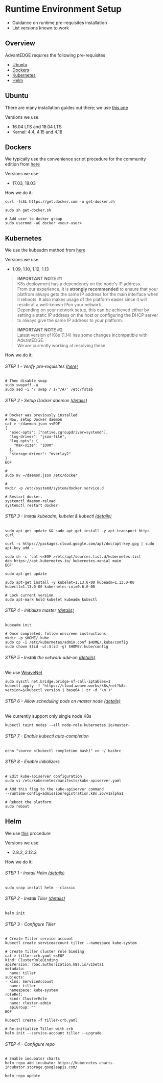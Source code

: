 # Runtime Environment Setup
- Guidance on runtime pre-requisites installation
- List versions known to work

## Overview
AdvantEDGE requires the following pre-requisites
- [Ubuntu](#ubuntu)
- [Dockers](#dockers)
- [Kubernetes](#kubernetes)
- [Helm](#helm)


## Ubuntu
There are many installation guides out there; we use [this one](https://tutorials.ubuntu.com/tutorial/tutorial-install-ubuntu-desktop#0)

Versions we use:
- 16.04 LTS and 18.04 LTS
- Kernel: 4.4, 4.15 and 4.18

## Dockers
We typically use the convenience script procedure for the community edition from [here](https://docs.docker.com/install/linux/docker-ce/ubuntu/)

Versions we use:
- 17.03, 18.03

How we do it:
```
curl -fsSL https://get.docker.com -o get-docker.sh

sudo sh get-docker.sh

# Add user to docker group
sudo usermod -aG docker <your-user>
```
## Kubernetes
We use the kubeadm method from [here](https://kubernetes.io/docs/setup/independent/install-kubeadm/)

Versions we use:
- 1.09, 1.10, 1.12, 1.13

>**IMPORTANT NOTE #1**<br>
K8s deployment has a dependency on the node's IP address.<br>
From our experience, it is **strongly recommended** to ensure that your platfrom always gets the same IP address for the main interface when it reboots. It also makes usage of the platform easier since it will reside at a well-known IPon your network.<br>
Depending on your network setup, this can be achieved either by setting a static IP address on the host or configuring the DHCP server to always give the same IP address to your platform.<br>

>**IMPORTANT NOTE #2**<br>
Latest version of K8s (1.14) has some changes incompatible with AdvantEDGE.<br>
We are currently working at resolving these.

How we do it:
###### STEP 1 - Verify pre-requisites [(here)](https://kubernetes.io/docs/setup/independent/install-kubeadm/#before-you-begin)

```
# Then disable swap
sudo swapoff -a
sudo sed -i '/ swap / s/^/#/' /etc/fstab
```
###### STEP 2 - Setup Docker daemon [(details)](https://kubernetes.io/docs/setup/cri/#docker)

```
# Docker was previously installed
# Now, setup Docker daemon
cat > ~/daemon.json <<EOF
{
  "exec-opts": ["native.cgroupdriver=systemd"],
  "log-driver": "json-file",
  "log-opts": {
    "max-size": "100m"
  },
  "storage-driver": "overlay2"
}
EOF

# 
sudo mv ~/daemon.json /etc/docker

#
mkdir -p /etc/systemd/system/docker.service.d

# Restart docker.
systemctl daemon-reload
systemctl restart docker
```
###### STEP 3 - Install kubeadm, kubelet & kubectl [(details)](https://kubernetes.io/docs/setup/independent/install-kubeadm/#installing-kubeadm-kubelet-and-kubectl)
```
sudo apt-get update && sudo apt-get install -y apt-transport-https curl

curl -s https://packages.cloud.google.com/apt/doc/apt-key.gpg | sudo apt-key add -

sudo sh -c 'cat <<EOF >/etc/apt/sources.list.d/kubernetes.list
deb https://apt.kubernetes.io/ kubernetes-xenial main
EOF'

sudo apt-get update

sudo apt-get install -y kubelet=1.13.0-00 kubeadm=1.13.0-00 kubectl=1.13.0-00 kubernetes-cni=0.6.0-00

# Lock current version
sudo apt-mark hold kubelet kubeadm kubectl
```
###### STEP 4 - Initialize master [(details)](https://kubernetes.io/docs/setup/independent/create-cluster-kubeadm/#initializing-your-master)
```
kubeadm init

# Once completed, follow onscreen instructions
mkdir -p $HOME/.kube
sudo cp -i /etc/kubernetes/admin.conf $HOME/.kube/config
sudo chown $(id -u):$(id -g) $HOME/.kube/config

```
###### STEP 5 - Install the network add-on [(details)](https://kubernetes.io/docs/setup/independent/create-cluster-kubeadm/#pod-network)
We use [WeaveNet](https://www.weave.works/docs/net/latest/kubernetes/kube-addon/)
```
sudo sysctl net.bridge.bridge-nf-call-iptables=1
kubectl apply -f "https://cloud.weave.works/k8s/net?k8s-version=$(kubectl version | base64 | tr -d '\n')"
```
###### STEP 6 - Allow scheduling pods on master node [(details)](https://kubernetes.io/docs/setup/independent/create-cluster-kubeadm/#control-plane-node-isolation)
We currently support only single node K8s
```
kubectl taint nodes --all node-role.kubernetes.io/master-
```
###### STEP 7 - Enable kubectl auto-completion
```
echo "source <(kubectl completion bash)" >> ~/.bashrc
```
###### STEP 8 - Enable initializers
```
# Edit kube-apiserver configuration
sudo vi /etc/kubernetes/manifests/kube-apiserver.yaml

# Add this flag to the kube-apiserver command
--runtime-config=admissionregistration.k8s.io/v1alpha1

# Reboot the platform
sudo reboot
```

## Helm
We use [this](https://docs.helm.sh/using_helm/#installing-helm) procedure

Versions we use:
- 2.8.2, 2.12.3

How we do it:
###### STEP 1 - Install Helm [(details)](https://docs.helm.sh/using_helm/#installing-helm)
```
sudo snap install helm --classic
```
###### STEP 2 - Install Tiller [(details)](https://docs.helm.sh/using_helm/#installing-tiller)
```
helm init
```
###### STEP 3 - Configure Tiller
```
# Create Tiller service account
kubectl create serviceaccount tiller --namespace kube-system

# Create Tiller cluster role binding
cat > tiller-crb.yaml <<EOF
kind: ClusterRoleBinding
apiVersion: rbac.authorization.k8s.io/v1beta1
metadata:
  name: tiller
subjects:
- kind: ServiceAccount
  name: tiller
  namespace: kube-system
roleRef:
  kind: ClusterRole
  name: cluster-admin
  apiGroup: ""
EOF

kubectl create -f tiller-crb.yaml

# Re-initialize Tiller with crb
helm init --service-account tiller --upgrade
```
###### STEP 4 - Configure repo
```
# Enable incubator charts
helm repo add incubator https://kubernetes-charts-incubator.storage.googleapis.com/

helm repo update
```
